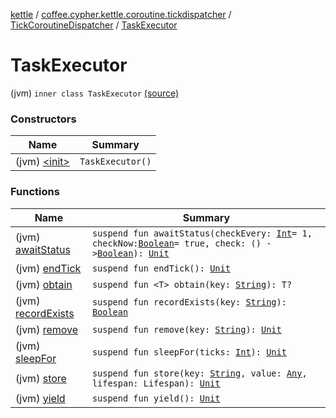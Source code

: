 [kettle](../../../index.md) / [coffee.cypher.kettle.coroutine.tickdispatcher](../../index.md) / [TickCoroutineDispatcher](../index.md) / [TaskExecutor](./index.md)

# TaskExecutor

(jvm) `inner class TaskExecutor` [(source)](https://github.com/Cypher121/kettle/blob/master/src/main/kotlin/coffee/cypher/kettle/coroutine/tickdispatcher/TickCoroutineDispatcher.kt#L82)

### Constructors

| Name | Summary |
|---|---|
| (jvm) [&lt;init&gt;](-init-.md) | `TaskExecutor()` |

### Functions

| Name | Summary |
|---|---|
| (jvm) [awaitStatus](await-status.md) | `suspend fun awaitStatus(checkEvery: `[`Int`](https://kotlinlang.org/api/latest/jvm/stdlib/kotlin/-int/index.html)` = 1, checkNow: `[`Boolean`](https://kotlinlang.org/api/latest/jvm/stdlib/kotlin/-boolean/index.html)` = true, check: () -> `[`Boolean`](https://kotlinlang.org/api/latest/jvm/stdlib/kotlin/-boolean/index.html)`): `[`Unit`](https://kotlinlang.org/api/latest/jvm/stdlib/kotlin/-unit/index.html) |
| (jvm) [endTick](end-tick.md) | `suspend fun endTick(): `[`Unit`](https://kotlinlang.org/api/latest/jvm/stdlib/kotlin/-unit/index.html) |
| (jvm) [obtain](obtain.md) | `suspend fun <T> obtain(key: `[`String`](https://kotlinlang.org/api/latest/jvm/stdlib/kotlin/-string/index.html)`): T?` |
| (jvm) [recordExists](record-exists.md) | `suspend fun recordExists(key: `[`String`](https://kotlinlang.org/api/latest/jvm/stdlib/kotlin/-string/index.html)`): `[`Boolean`](https://kotlinlang.org/api/latest/jvm/stdlib/kotlin/-boolean/index.html) |
| (jvm) [remove](remove.md) | `suspend fun remove(key: `[`String`](https://kotlinlang.org/api/latest/jvm/stdlib/kotlin/-string/index.html)`): `[`Unit`](https://kotlinlang.org/api/latest/jvm/stdlib/kotlin/-unit/index.html) |
| (jvm) [sleepFor](sleep-for.md) | `suspend fun sleepFor(ticks: `[`Int`](https://kotlinlang.org/api/latest/jvm/stdlib/kotlin/-int/index.html)`): `[`Unit`](https://kotlinlang.org/api/latest/jvm/stdlib/kotlin/-unit/index.html) |
| (jvm) [store](store.md) | `suspend fun store(key: `[`String`](https://kotlinlang.org/api/latest/jvm/stdlib/kotlin/-string/index.html)`, value: `[`Any`](https://kotlinlang.org/api/latest/jvm/stdlib/kotlin/-any/index.html)`, lifespan: Lifespan): `[`Unit`](https://kotlinlang.org/api/latest/jvm/stdlib/kotlin/-unit/index.html) |
| (jvm) [yield](yield.md) | `suspend fun yield(): `[`Unit`](https://kotlinlang.org/api/latest/jvm/stdlib/kotlin/-unit/index.html) |
